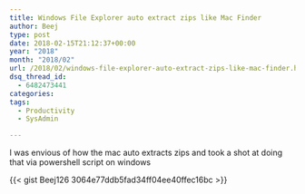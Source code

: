 ```yaml
---
title: Windows File Explorer auto extract zips like Mac Finder
author: Beej
type: post
date: 2018-02-15T21:12:37+00:00
year: "2018"
month: "2018/02"
url: /2018/02/windows-file-explorer-auto-extract-zips-like-mac-finder.html
dsq_thread_id:
  - 6482473441
categories:
tags:
  - Productivity
  - SysAdmin

---
```

I was envious of how the mac auto extracts zips and took a shot at doing that via powershell script on windows
<!--more-->

{{< gist Beej126 3064e77ddb5fad34ff04ee40ffec16bc >}}

